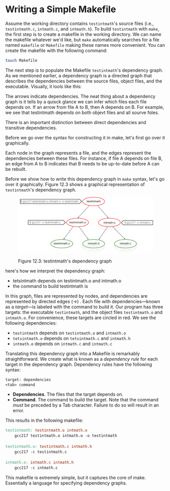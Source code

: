 # Writing a Simple Makefile

Assume the working directory contains `testintmath`'s source files (i.e., `testintmath.c`, `intmath.c`, and `intmath.h`). To build `testintmath` with `make`, the first step is to create a makefile in the working directory. We can name the makefile whatever we'd like, but `make` automatically searches for a file named `makefile` or `Makefile` making these names more convenient. You can create the makefile with the following command:

```bash
touch Makefile
```

The next step is to populate the Makefile `testintmath`'s dependency graph. As we mentioned earlier, a dependency graph is a directed graph that describes the dependencies between the source files, object files, and the executable. Visually, it lools like this:

The arrows indicate dependencies. The neat thing about a dependency graph is it tells by a quisck glance we can infer which files each file depends on. If an arrow from file A to B, then A depends on B. For example, we see that testintmath depends on both objevt files and all sourve foles. 

There is an important distinction between direct dependencies and transitive dependencies. 

Before we go over the syntax for constructing it in make, let's first go over it graphically.&#x20;



Each node in the graph represents a file, and the edges represent the dependencies between these files. For instance, if file A depends on file B, an edge from A to B indicates that B needs to be up-to-date before A can be rebuilt.



Before we show how to write this dependency graph in `make` syntax, let's go over it graphically. Figure 12.3 shows a graphical representation of `testintmath`'s dependency graph.

<figure><img src="../../.gitbook/assets/Group 125 (1).png" alt="" width="563"><figcaption><p>Figure 12.3: testintmath's dependency graph</p></figcaption></figure>

here's how we interpret the dependency graph:

* tetsintmath depends on testintmath.o and intmath.o
* the command to build testintmath is&#x20;



In this graph, files are represented by nodes, and dependencies are represented by directed edges (->) . Each file with dependencies—known as a _target_—is labeled with the command to build it. Our program has three targets: the executable `testintmath`, and the object files `testintmath.o` and `intmath.o`. For convenience, these targets are circled in red. We see the following dependencies:

* `testintmath` depends on `testintmath.o` and `intmath.o`
* `tetsintmath.o` depends on `tetsintmath.c` and `intmath.h`
* `intmath.o` depends on `intmath.c` and `intmath.c`

Translating this dependency graph into a Makefile is remarkably straightforward. We create what is known as a _dependency rule_ for each target in the dependency graph. Dependency rules have the following syntax:

```
target: dependencies
<tab> command
```

* **Dependencies**. The files that the target depends on.
* **Command**. The command to build the target. Note that the command _must_ be preceded by a Tab character. Failure to do so will result in an error.

This results in the following makefile:

```makefile
testintmath: testintmath.o intmath.o
    gcc217 testintmath.o intmath.o -o testintmath

testintmath.o: testintmath.c intmath.h
    gcc217 -c testintmath.c

intmath.o: intmath.c intmath.h
    gcc217 -c intmath.c
```

This makefile is extremely simple, but it captures the core of make. Essentially a language for specifying dependency graphs.&#x20;
